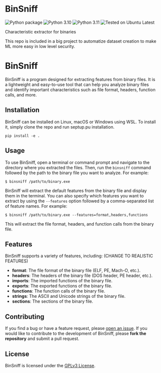 # BinSniff
![Python package](https://github.com/sg1o/BinSniff/actions/workflows/python-package.yml/badge.svg)
![Python 3.10](https://img.shields.io/badge/Python-3.10-3776AB?logo=python&logoColor=white)
![Python 3.11](https://img.shields.io/badge/Python-3.11-3776AB?logo=python&logoColor=white)
![Tested on Ubuntu Latest](https://img.shields.io/badge/Tested%20on-Ubuntu%20Latest-E95420?logo=ubuntu&logoColor=white)

Characteristic extractor for binaries

This repo is included in a big project to automatize dataset creation to make ML more easy in low level security.

# BinSniff

BinSniff is a program designed for extracting features from binary files.
It is a lightweight and easy-to-use tool that can help you analyze binary files
and identify important characteristics such as file format, headers, function calls, and more.

## Installation

BinSniff can be installed on Linux, macOS or Windows using WSL.
To install it, simply clone the repo and run septup.pu installation.
```
pip install -e .
```

## Usage

To use BinSniff, open a terminal or command prompt and navigate to the directory where you extracted the files.
Then, run the `binsniff` command followed by the path to the binary file you want to analyze. For example:

```
$ binsniff /path/to/binary.exe
```


BinSniff will extract the default features from the binary file and display them in the terminal.
You can also specify which features you want to extract by using the `--features`
option followed by a comma-separated list of feature names. For example:

```
$ binsniff /path/to/binary.exe --features=format,headers,functions
```

This will extract the file format, headers, and function calls from the binary file.

## Features

BinSniff supports a variety of features, including: (CHANGE TO REALISTIC FEATURES)

- **format**: The file format of the binary file (ELF, PE, Mach-O, etc.).
- **headers**: The headers of the binary file (DOS header, PE header, etc.).
- **imports**: The imported functions of the binary file.
- **exports**: The exported functions of the binary file.
- **functions**: The function calls of the binary file.
- **strings**: The ASCII and Unicode strings of the binary file.
- **sections**: The sections of the binary file.

## Contributing

If you find a bug or have a feature request, please [open an issue](https://github.com/sg1o/binsniff/issues).
If you would like to contribute to the development of BinSniff, please **fork the repository** and submit a pull request.

## License

BinSniff is licensed under the [GPLv3 License](https://github.com/sg1o/binsniff/blob/main/LICENSE).
